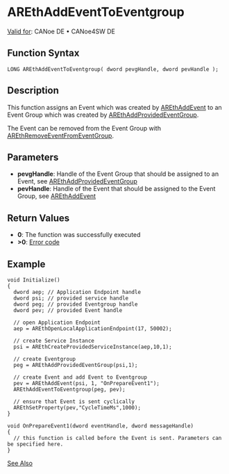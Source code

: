 # AREthAddEventToEventgroup

[Valid for](../../../../Shared/FeatureAvailability.md): CANoe DE • CANoe4SW DE

## Function Syntax

```plaintext
LONG AREthAddEventToEventgroup( dword pevgHandle, dword pevHandle );
```

## Description

This function assigns an Event which was created by [AREthAddEvent](CAPLfunctionAREthAddEvent.md) to an Event Group which was created by [AREthAddProvidedEventGroup](CAPLfunctionAREthAddProvidedEventGroup.md).

The Event can be removed from the Event Group with [AREthRemoveEventFromEventGroup](CAPLfunctionAREthRemoveEventFromEventgroup.md).

## Parameters

- **pevgHandle**: Handle of the Event Group that should be assigned to an Event, see [AREthAddProvidedEventGroup](CAPLfunctionAREthAddProvidedEventGroup.md)
- **pevHandle**: Handle of the Event that should be assigned to the Event Group, see [AREthAddEvent](CAPLfunctionAREthAddEvent.md)

## Return Values

- **0**: The function was successfully executed
- **>0**: [Error code](../CAPLfunctionsAREthILErrorCodes.md)

## Example

```plaintext
void Initialize()
{
  dword aep; // Application Endpoint handle
  dword psi; // provided service handle
  dword peg; // provided Eventgroup handle
  dword pev; // provided Event handle

  // open Application Endpoint
  aep = AREthOpenLocalApplicationEndpoint(17, 50002);

  // create Service Instance
  psi = AREthCreateProvidedServiceInstance(aep,10,1);

  // create Eventgroup
  peg = AREthAddProvidedEventGroup(psi,1);

  // create Event and add Event to Eventgroup
  pev = AREthAddEvent(psi, 1, "OnPrepareEvent1");
  AREthAddEventToEventgroup(peg, pev);

  // ensure that Event is sent cyclically
  AREthSetProperty(pev,"CycleTimeMs",1000);
}

void OnPrepareEvent1(dword eventHandle, dword messageHandle)
{
  // this function is called before the Event is sent. Parameters can be specified here.
}
```

[See Also](javascript:void(0);)
